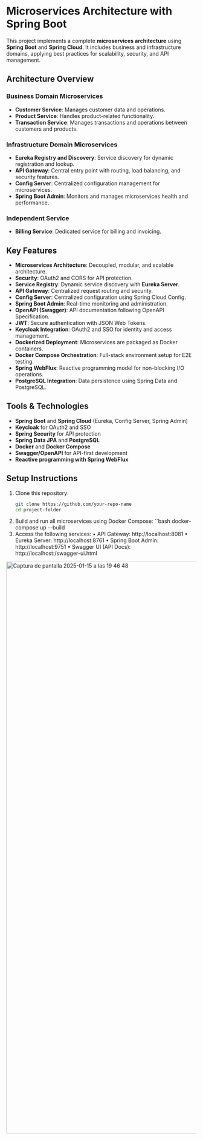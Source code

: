 # Microservices Architecture with Spring Boot

This project implements a complete **microservices architecture** using **Spring Boot** and **Spring Cloud**. It includes business and infrastructure domains, applying best practices for scalability, security, and API management.

## Architecture Overview

### Business Domain Microservices
- **Customer Service**: Manages customer data and operations.
- **Product Service**: Handles product-related functionality.
- **Transaction Service**: Manages transactions and operations between customers and products.

### Infrastructure Domain Microservices
- **Eureka Registry and Discovery**: Service discovery for dynamic registration and lookup.
- **API Gateway**: Central entry point with routing, load balancing, and security features.
- **Config Server**: Centralized configuration management for microservices.
- **Spring Boot Admin**: Monitors and manages microservices health and performance.

### Independent Service
- **Billing Service**: Dedicated service for billing and invoicing.

## Key Features
- **Microservices Architecture**: Decoupled, modular, and scalable architecture.
- **Security**: OAuth2 and CORS for API protection.
- **Service Registry**: Dynamic service discovery with **Eureka Server**.
- **API Gateway**: Centralized request routing and security.
- **Config Server**: Centralized configuration using Spring Cloud Config.
- **Spring Boot Admin**: Real-time monitoring and administration.
- **OpenAPI (Swagger)**: API documentation following OpenAPI Specification.
- **JWT**: Secure authentication with JSON Web Tokens.
- **Keycloak Integration**: OAuth2 and SSO for identity and access management.
- **Dockerized Deployment**: Microservices are packaged as Docker containers.
- **Docker Compose Orchestration**: Full-stack environment setup for E2E testing.
- **Spring WebFlux**: Reactive programming model for non-blocking I/O operations.
- **PostgreSQL Integration**: Data persistence using Spring Data and PostgreSQL.

## Tools & Technologies
- **Spring Boot** and **Spring Cloud** (Eureka, Config Server, Spring Admin)
- **Keycloak** for OAuth2 and SSO
- **Spring Security** for API protection
- **Spring Data JPA** and **PostgreSQL**
- **Docker** and **Docker Compose**
- **Swagger/OpenAPI** for API-first development
- **Reactive programming with Spring WebFlux**

## Setup Instructions
1. Clone this repository:
   ```bash
   git clone https://github.com/your-repo-name
   cd project-folder
2. Build and run all microservices using Docker Compose:
   ``bash
   docker-compose up --build
3. Access the following services:
	•	API Gateway: http://localhost:8081
	•	Eureka Server: http://localhost:8761
	•	Spring Boot Admin: http://localhost:9751
	•	Swagger UI (API Docs): http://localhost:<service-port>/swagger-ui.html

<img width="1512" alt="Captura de pantalla 2025-01-15 a las 19 46 48" src="https://github.com/user-attachments/assets/89f111c9-d9de-47a3-8b57-ec47f8e613ae" />



